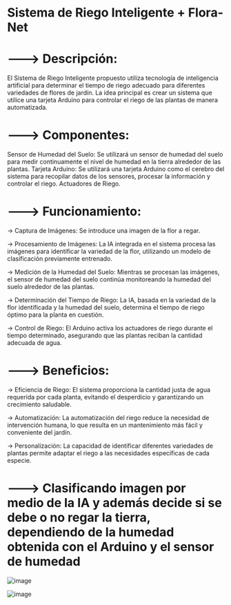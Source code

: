 # Sistema de Riego Inteligente + Flora-Net

# ---> Descripción:
El Sistema de Riego Inteligente propuesto utiliza tecnología de inteligencia artificial para determinar el tiempo de riego adecuado para diferentes variedades de flores de jardín. La idea principal es crear un sistema que utilice una tarjeta Arduino para controlar el riego de las plantas de manera automatizada.

# ---> Componentes:

Sensor de Humedad del Suelo: Se utilizará un sensor de humedad del suelo para medir continuamente el nivel de humedad en la tierra alrededor de las plantas.
Tarjeta Arduino: Se utilizará una tarjeta Arduino como el cerebro del sistema para recopilar datos de los sensores, procesar la información y controlar el riego.
Actuadores de Riego.

# ---> Funcionamiento:

  -> Captura de Imágenes: Se introduce una imagen de la flor a regar.
  
  -> Procesamiento de Imágenes: La IA integrada en el sistema procesa las imágenes para identificar la variedad de la flor, utilizando un modelo de clasificación previamente entrenado.
  
  -> Medición de la Humedad del Suelo: Mientras se procesan las imágenes, el sensor de humedad del suelo continúa monitoreando la humedad del suelo alrededor de las plantas.
  
  -> Determinación del Tiempo de Riego: La IA, basada en la variedad de la flor identificada y la humedad del suelo, determina el tiempo de riego óptimo para la planta en cuestión.
  
  -> Control de Riego: El Arduino activa los actuadores de riego durante el tiempo determinado, asegurando que las plantas reciban la cantidad adecuada de agua.

# ---> Beneficios:

  -> Eficiencia de Riego: El sistema proporciona la cantidad justa de agua requerida por cada planta, evitando el desperdicio y garantizando un crecimiento saludable.
  
  -> Automatización: La automatización del riego reduce la necesidad de intervención humana, lo que resulta en un mantenimiento más fácil y conveniente del jardín.
  
  -> Personalización: La capacidad de identificar diferentes variedades de plantas permite adaptar el riego a las necesidades específicas de cada especie.

# ---> Clasificando imagen por medio de la IA y además decide si se debe o no regar la tierra, dependiendo de la humedad obtenida con el Arduino y el sensor de humedad

![image](https://github.com/PaolaRoMa/SistemaDeRiegoAutomatico/assets/92270132/9e44d68d-f8bd-435a-84d6-01c2d396d5f6)

![image](https://github.com/PaolaRoMa/SistemaDeRiegoAutomatico/assets/92270132/6d733855-31d4-4bd9-a6ed-66eb0efa8502)

